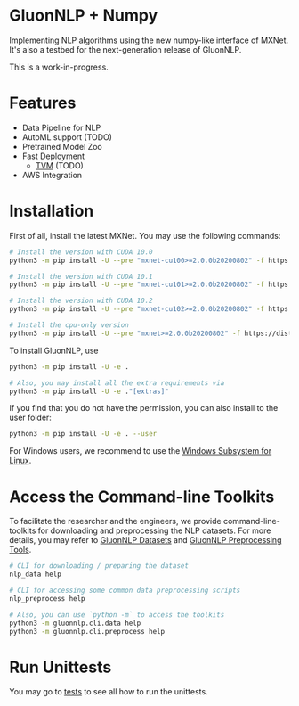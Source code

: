 # GluonNLP + Numpy

Implementing NLP algorithms using the new numpy-like interface of MXNet. It's also a testbed for the next-generation release of GluonNLP.

This is a work-in-progress.


# Features

- Data Pipeline for NLP
- AutoML support (TODO)
- Pretrained Model Zoo
- Fast Deployment
    - [TVM](https://tvm.apache.org/) (TODO)
- AWS Integration


# Installation
First of all, install the latest MXNet. You may use the following commands:

```bash
# Install the version with CUDA 10.0
python3 -m pip install -U --pre "mxnet-cu100>=2.0.0b20200802" -f https://dist.mxnet.io/python

# Install the version with CUDA 10.1
python3 -m pip install -U --pre "mxnet-cu101>=2.0.0b20200802" -f https://dist.mxnet.io/python

# Install the version with CUDA 10.2
python3 -m pip install -U --pre "mxnet-cu102>=2.0.0b20200802" -f https://dist.mxnet.io/python

# Install the cpu-only version
python3 -m pip install -U --pre "mxnet>=2.0.0b20200802" -f https://dist.mxnet.io/python
```


To install GluonNLP, use

```bash
python3 -m pip install -U -e .

# Also, you may install all the extra requirements via
python3 -m pip install -U -e ."[extras]"
```

If you find that you do not have the permission, you can also install to the user folder:

```bash
python3 -m pip install -U -e . --user
```

For Windows users, we recommend to use the [Windows Subsystem for Linux](https://docs.microsoft.com/en-us/windows/wsl/about).


# Access the Command-line Toolkits

To facilitate the researcher and the engineers, we provide command-line-toolkits for
downloading and preprocessing the NLP datasets. For more details, you may refer to
 [GluonNLP Datasets](./scripts/datasets) and [GluonNLP Preprocessing Tools](./scripts/preprocess).

```bash
# CLI for downloading / preparing the dataset
nlp_data help

# CLI for accessing some common data preprocessing scripts
nlp_preprocess help

# Also, you can use `python -m` to access the toolkits
python3 -m gluonnlp.cli.data help
python3 -m gluonnlp.cli.preprocess help

```

# Run Unittests
You may go to [tests](tests) to see all how to run the unittests.
